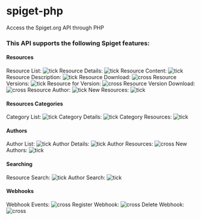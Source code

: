 # spiget-php
Access the Spiget.org API through PHP

### This API supports the following Spiget features:

#### Resources
Resource List: ![tick](http://nfell2009.uk/tick.png)
Resource Details: ![tick](http://nfell2009.uk/tick.png)
Resource Content: ![tick](http://nfell2009.uk/tick.png)
Resource Description: ![tick](http://nfell2009.uk/tick.png)
Resource Download: ![cross](http://nfell2009.uk/cross.png)
Resource Versions: ![tick](http://nfell2009.uk/tick.png)
Resource for Version: ![cross](http://nfell2009.uk/cross.png)
Resource Version Download: ![cross](http://nfell2009.uk/cross.png)
Resource Author: ![tick](http://nfell2009.uk/tick.png)
New Resources: ![tick](http://nfell2009.uk/tick.png)

#### Resources Categories
Category List: ![tick](http://nfell2009.uk/tick.png)
Category Details: ![tick](http://nfell2009.uk/tick.png)
Category Resources: ![tick](http://nfell2009.uk/tick.png)

#### Authors
Author List: ![tick](http://nfell2009.uk/tick.png)
Author Details: ![tick](http://nfell2009.uk/tick.png)
Author Resources: ![cross](http://nfell2009.uk/cross.png)
New Authors: ![tick](http://nfell2009.uk/tick.png)

#### Searching
Resource Search: ![tick](http://nfell2009.uk/tick.png)
Author Search: ![tick](http://nfell2009.uk/tick.png)

#### Webhooks
Webhook Events: ![cross](http://nfell2009.uk/cross.png)
Register Webhook: ![cross](http://nfell2009.uk/cross.png)
Delete Webhook: ![cross](http://nfell2009.uk/cross.png)
